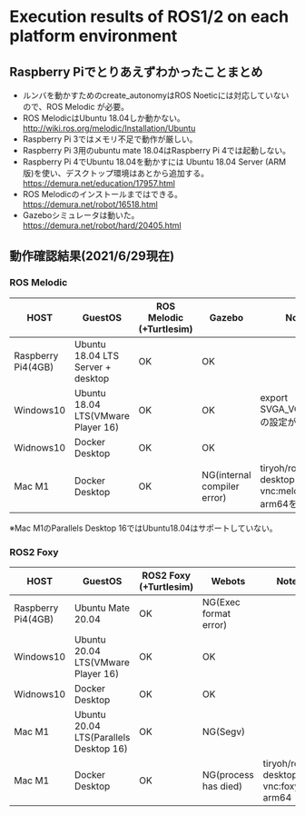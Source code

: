 # Execution results of ROS1/2 on each platform environment

## Raspberry Piでとりあえずわかったことまとめ
* ルンバを動かすためのcreate_autonomyはROS Noeticには対応していないので、ROS Melodic が必要。
* ROS MelodicはUbuntu 18.04しか動かない。http://wiki.ros.org/melodic/Installation/Ubuntu
* Raspberry Pi 3ではメモリ不足で動作が厳しい。
* Raspberry Pi 3用のubuntu mate 18.04はRaspberry Pi 4では起動しない。
* Raspberry Pi 4でUbuntu 18.04を動かすには Ubuntu 18.04 Server (ARM版)を使い、デスクトップ環境はあとから追加する。https://demura.net/education/17957.html
* ROS Melodicのインストールまではできる。https://demura.net/robot/16518.html
* Gazeboシミュレータは動いた。https://demura.net/robot/hard/20405.html

## 動作確認結果(2021/6/29現在)

### ROS Melodic

| HOST | GuestOS | ROS Melodic (+Turtlesim) | Gazebo | Notes |
|------|------------|--------|-----|----|
| Raspberry Pi4(4GB) | Ubuntu 18.04 LTS Server + desktop| OK | OK |  |
| Windows10 | Ubuntu 18.04 LTS(VMware Player 16) | OK | OK |export SVGA_VGPU10=0の設定が必要|
| Widnows10 | Docker Desktop | OK | OK |  |
| Mac M1 | Docker Desktop | OK | NG(internal compiler error) | tiryoh/ros-desktop-vnc:melodic-arm64を使用 |

※Mac M1のParallels Desktop 16ではUbuntu18.04はサポートしていない。

### ROS2 Foxy

| HOST | GuestOS | ROS2 Foxy (+Turtlesim) | Webots | Notes |
|------|------------|--------|-----|----|
| Raspberry Pi4(4GB) | Ubuntu Mate 20.04 | OK | NG(Exec format error) |  |
| Windows10 | Ubuntu 20.04 LTS(VMware Player 16) | OK | OK |  |
| Widnows10 | Docker Desktop | OK | OK |  |
| Mac M1 | Ubuntu 20.04 LTS(Parallels Desktop 16) | OK | NG(Segv) |  |
| Mac M1 | Docker Desktop | OK | NG(process has died) | tiryoh/ros2-desktop-vnc:foxy-arm64  |

